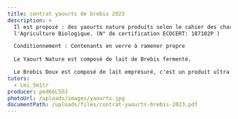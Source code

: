 ```yaml
---
title: contrat yaourts de brebis 2023
description: >
  Il est proposé : des yaourts nature produits selon le cahier des charges de
  l'Agriculture Biologique. (N° de certification ECOCERT: 187102P ) 

  Conditionnement : Contenants en verre à ramener propre
       
  Le Yaourt Nature est composé de lait de Brebis fermenté.

  Le Brebis Doux est composé de lait emprésuré, c'est un produit ultra doux avec une consistance très léger. Il est aussi connu sous le nom de caillebotte.
tutors:
  - Lmi_5m1tr
producer: ped66L5OJ
photoUrl: /uploads/images/yaourts.jpg
documentPath: /uploads/files/contrat-yaourts-brebis-2023.pdf
---
```

